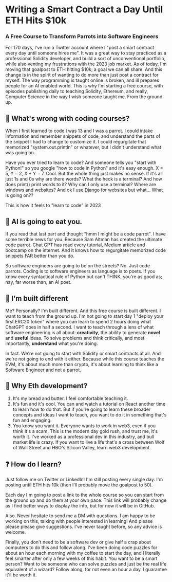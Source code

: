 # Writing a Smart Contract a Day Until ETH Hits $10k
### A Free Course to Transform Parrots into Software Engineers

For 170 days, I've run a Twitter account where I "post a smart contract every day until someone hires me". It was a great way to stay practiced as a professional Solidity developer, and build a sort of unconventional portfolio, while also venting my frustrations with the 2023 job market. As of today, I'm moving that goalpost to ETH hitting $10k; a goal we can all share. And this change is in the spirit of wanting to do more than just post a contract for myself. The way programming is taught online is broken, and ill prepares people for an AI enabled world. This is why I'm starting a free course, with episodes publishing daily to teaching Solidity, Ethereum, and really, Computer Science in the way I wish someone taught me. From the ground up.

## 🦜 What's wrong with coding courses?
When I first learned to code I was 13 and I was a parrot. I could intake information and remember snippets of code, and understand the parts of the snippet I had to change to customize it. I could regurgitate that memorized "system.out.println" or whatever, but I didn't understand what was going on.

Have you ever tried to learn to code? And someone tells you "start with Python!" so you google "how to code in Python" and it's easy enough. X = 5, Y = 2, X + Y = 7. Cool. But the whole thing just makes no sense. If it's all just 1s and 0s why are there words? What the heck is a terminal? And how does print() print words to it? Why can I only use a terminal? Where are windows and websites? And ok I use Django for websites but what... What is going on??

This is how it feels to "learn to code" in 2023

## 🤖 AI is going to eat you.
If you read that last part and thought "hmm I might be a code parrot". I have some terrible news for you. Because Sam Altman has created the ultimate code parrot. Chat GPT has read every tutorial, Medium article and bootcamp on the internet. And it knows how to regurgitate memorized code snippets FAR better than you do. 

So software engineers are going to be on the streets? No. Just code parrots. Coding is to software engineers as language is to poets. If you know every syntactical rule of Python but can't THINK, you're as good as; nay, far worse than, an AI poet.

## 🤠 I'm built different
Me? Personally? I'm built different. And this free course is built different. I want to teach from the ground up. I'm not going to start day 1 "deploy your first ERC20 token" where you can learn to spend 2 hours doing what ChatGPT does in half a second. I want to teach through a lens of what software engineering is all about: **creativity**, the ability to generate **novel** and **useful** ideas. To solve problems and think critically, and most importantly, **understand** what you're doing. 

In fact. We're not going to start with Solidity or smart contracts at all. And we're not going to end with it either. Because while this course teaches the EVM, it's about much more than crypto, it's about learning to think like a Software Engineer and not a parrot.

## 💸 Why Eth development?
1. It's my bread and butter. I feel comfortable teaching it.
2. It's fun and it's cool. You can and watch a tutorial on React another time to learn how to do that. But if you're going to learn these broader concepts and ideas I want to teach, you want to do it in something that's fun and engaging.
3. You know you want it. Everyone wants to work in web3, even if you think it's a scam. This is the modern day gold rush, and trust me, it's worth it. I've worked as a professional dev in this industry, and bull market life is crazy. If you want to live a life that's a cross between Wolf of Wall Street and HBO's Silicon Valley, learn web3 development.

## ❓ How do I learn?
Just follow me on Twitter or LinkedIn! I'm still posting every single day. I'm posting until ETH hits 10k (then I'll probably move the goalpost to 50).

Each day I'm going to post a link to the whole course so you can start from the ground up and do them at your own pace. This link will probably change as I find better ways to display the info, but for now it will be in GitHub.

Also. Never hesitate to send me a DM with questions. I am happy to be working on this, talking with people interested in learning! And please please please give suggestions. I've never taught before, so any advice is welcome.

Finally, you don't need to be a software dev or give half a crap about computers to do this and follow along. I've been doing code puzzles for about an hour each morning with my coffee to start the day, and I literally feel smarter after only a few weeks of this habit. You want to be a smart person? Want to be someone who can solve puzzles and just be the real life equivalent of a wizard? Follow along, for not even an hour a day. I guarantee it'll be worth it.